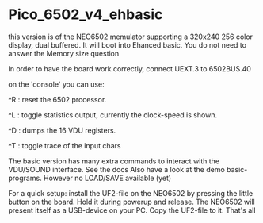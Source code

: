 # Pico_6502_v4_ehbasic

this version is of the NEO6502 memulator supporting a 320x240 256 color display, dual buffered.
It will boot into Ehanced basic. You do not need to answer the Memory size question

In order to have the board work correctly, connect UEXT.3 to 6502BUS.40

on the 'console' you can use:

^R : reset the 6502 processor.

^L : toggle statistics output, currently the clock-speed is shown.

^D : dumps the 16 VDU registers.

^T : toggle trace of the input chars

The basic version has many extra commands to interact with the VDU/SOUND interface. See the docs
Also have a look at the demo basic-programs.
However no LOAD/SAVE available (yet)

For a quick setup: install the UF2-file on the NEO6502 by pressing the little button on the board. Hold it during powerup and release.
The NEO6502 will present itself as a USB-device on your PC. Copy the UF2-file to it.
That's all

